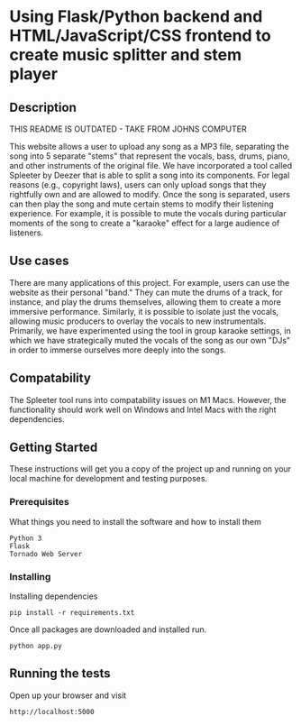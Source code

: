 # Using Flask/Python backend and HTML/JavaScript/CSS frontend to create music splitter and stem player

## Description

THIS README IS OUTDATED - TAKE FROM JOHNS COMPUTER

This website allows a user to upload any song as a MP3 file, separating the song into 5 separate "stems" that represent the vocals, bass, drums, piano, and other instruments of the original file. We have incorporated a tool called Spleeter by Deezer that is able to split a song into its components. For legal reasons (e.g., copyright laws), users can only upload songs that they rightfully own and are allowed to modify. Once the song is separated, users can then play the song and mute certain stems to modify their listening experience. For example, it is possible to mute the vocals during particular moments of the song to create a "karaoke" effect for a large audience of listeners.

## Use cases

There are many applications of this project. For example, users can use the website as their personal "band." They can mute the drums of a track, for instance, and play the drums themselves, allowing them to create a more immersive performance. Similarly, it is possible to isolate just the vocals, allowing music producers to overlay the vocals to new instrumentals. Primarily, we have experimented using the tool in group karaoke settings, in which we have strategically muted the vocals of the song as our own "DJs" in order to immerse ourselves more deeply into the songs. 

## Compatability

The Spleeter tool runs into compatability issues on M1 Macs. However, the functionality should work well on Windows and Intel Macs with the right dependencies.

## Getting Started

These instructions will get you a copy of the project up and running on your local machine for development and testing purposes.

### Prerequisites

What things you need to install the software and how to install them

```
Python 3
Flask
Tornado Web Server
```

### Installing

Installing dependencies 
```
pip install -r requirements.txt
```
Once all packages are downloaded and installed run.

```
python app.py
```

## Running the tests

Open up your browser and visit
```
http://localhost:5000

```
